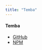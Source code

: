 ```yaml
---
title: "Temba"
---
```


#### Temba

* [GitHub](https://github.com/bouwe77/temba#readme)
* [NPM](https://www.npmjs.com/package/temba)
